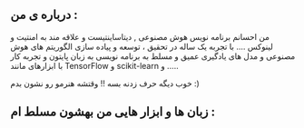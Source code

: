 ## درباره ی من :
من احسانم برنامه نویس هوش مصنوعی , دیتاساینتیست و علاقه مند به امنتیت و لینوکس ....	
با تجربه یک ساله در تحقیق ، توسعه و پیاده سازی الگوریتم های هوش مصنوعی و مدل های یادگیری عمیق و مسلط به برنامه نویسی به زبان پایتون و تجربه کار با ابزارهای مانند TensorFlow و scikit-learn و .....



خوب دیگه حرف زدنه بسه !! وقتشه هنرمو رو نشون بدم :)
## زبان ها و ابزار هایی من بهشون مسلط ام :


